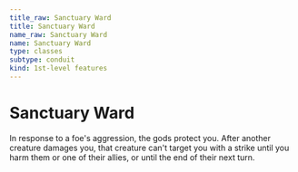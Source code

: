 ```yaml
---
title_raw: Sanctuary Ward
title: Sanctuary Ward
name_raw: Sanctuary Ward
name: Sanctuary Ward
type: classes
subtype: conduit
kind: 1st-level features
---
```


# Sanctuary Ward

In response to a foe's aggression, the gods protect you. After another creature damages you, that creature can't target you with a strike until you harm them or one of their allies, or until the end of their next turn.
